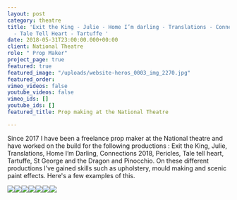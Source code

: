 ```yaml
---
layout: post
category: theatre
title: 'Exit the King - Julie - Home I’m darling - Translations - Connections - Pericles
  - Tale Tell Heart - Tartuffe '
date: 2018-05-31T23:00:00.000+00:00
client: National Theatre
role: " Prop Maker"
project_page: true
featured: true
featured_image: "/uploads/website-heros_0003_img_2270.jpg"
featured_order: 
vimeo_videos: false
youtube_videos: false
vimeo_ids: []
youtube_ids: []
featured_title: Prop making at the National Theatre

---
```

Since 2017 I have been a freelance prop maker at the National theatre and have worked on the build for the following productions : Exit the King, Julie, Translations, Home I’m Darling, Connections 2018, Pericles, Tale tell heart, Tartuffe, St George and the Dragon and Pinocchio. On these different productions I’ve gained skills such as upholstery, mould making and scenic paint effects. Here's a few examples of this.

![](/uploads/img_6843.JPG)![](/uploads/img_6992.JPG)![](/uploads/rntq7600.JPG)![](/uploads/img_6813.JPG)![](/uploads/sssa0126.JPG)![](/uploads/img_7223.JPG)![](/uploads/img_6568.JPG)